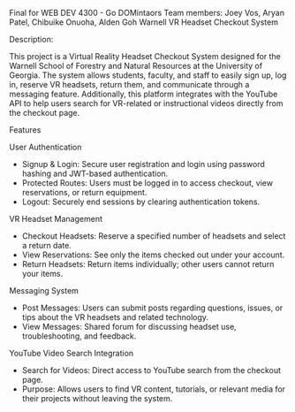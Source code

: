 Final for WEB DEV 4300 - Go DOMintaors
Team members: Joey Vos, Aryan Patel, Chibuike Onuoha, Alden Goh
Warnell VR Headset Checkout System

Description:

This project is a Virtual Reality Headset Checkout System designed for the Warnell School of Forestry and Natural Resources at the University of Georgia. The system allows students, faculty, and staff to easily sign up, log in, reserve VR headsets, return them, and communicate through a messaging feature. Additionally, this platform integrates with the YouTube API to help users search for VR-related or instructional videos directly from the checkout page.

Features

User Authentication
- Signup & Login: Secure user registration and login using password hashing and JWT-based authentication.
- Protected Routes: Users must be logged in to access checkout, view reservations, or return equipment.
- Logout: Securely end sessions by clearing authentication tokens.

VR Headset Management
- Checkout Headsets: Reserve a specified number of headsets and select a return date.
- View Reservations: See only the items checked out under your account.
- Return Headsets: Return items individually; other users cannot return your items.

Messaging System
- Post Messages: Users can submit posts regarding questions, issues, or tips about the VR headsets and related technology.
- View Messages: Shared forum for discussing headset use, troubleshooting, and feedback.

YouTube Video Search Integration
- Search for Videos: Direct access to YouTube search from the checkout page.
- Purpose: Allows users to find VR content, tutorials, or relevant media for their projects without leaving the system.